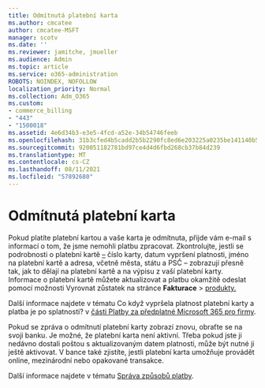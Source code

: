 ```yaml
---
title: Odmítnutá platební karta
ms.author: cmcatee
author: cmcatee-MSFT
manager: scotv
ms.date: ''
ms.reviewer: jamitche, jmueller
ms.audience: Admin
ms.topic: article
ms.service: o365-administration
ROBOTS: NOINDEX, NOFOLLOW
localization_priority: Normal
ms.collection: Adm_O365
ms.custom:
- commerce_billing
- "443"
- "1500018"
ms.assetid: 4e6d34b3-e3e5-4fcd-a52e-34b54746feeb
ms.openlocfilehash: 31b3cfed4b5cadd2b5b2290fc8ed6e203225a0235be141140b5ecbd01efc2f98
ms.sourcegitcommit: 920051182781bd97ce4d4d6fbd268cb37b84d239
ms.translationtype: MT
ms.contentlocale: cs-CZ
ms.lasthandoff: 08/11/2021
ms.locfileid: "57892680"
---
```

# <a name="declined-credit-card"></a>Odmítnutá platební karta

Pokud platíte platební kartou a vaše karta je odmítnuta, přijde vám e-mail s informací o tom, že jsme nemohli platbu zpracovat. Zkontrolujte, jestli se podrobnosti o platební kartě [–](https://go.microsoft.com/fwlink/p/?linkid=842054) číslo karty, datum vypršení platnosti, jméno na platební kartě a adresa, včetně města, státu a PSČ – zobrazují přesně tak, jak to dělají na platební kartě a na výpisu z vaší platební karty. Informace o platební kartě můžete aktualizovat a platbu okamžitě odeslat pomocí možnosti Vyrovnat zůstatek na stránce **Fakturace**   >  [produkty.](https://go.microsoft.com/fwlink/p/?linkid=842054)

Další informace najdete v tématu Co když vypršela platnost platební karty a platba je po splatnosti? v [části Platby za předplatné Microsoft 365 pro firmy](https://docs.microsoft.com/microsoft-365/commerce/billing-and-payments/pay-for-your-subscription#what-if-my-credit-card-was-declined-and-my-payment-is-past-due).
  
Pokud se zpráva o odmítnutí platební karty zobrazí znovu, obraťte se na svoji banku. Je možné, že platební karta není aktivní. Třeba pokud jste ji nedávno dostali poštou s aktualizovaným datem platnosti, může být nutné ji ještě aktivovat. V bance také zjistíte, jestli platební karta umožňuje provádět online, mezinárodní nebo opakované transakce.  
  
Další informace najdete v tématu [Správa způsobů platby](https://docs.microsoft.com/microsoft-365/commerce/billing-and-payments/manage-payment-methods).